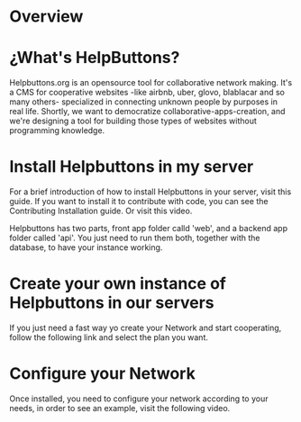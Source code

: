 # Overview

# ¿What's HelpButtons?

Helpbuttons.org is an opensource tool for collaborative network making. It's a CMS for cooperative websites -like airbnb, uber, glovo, blablacar and so many others- specialized in connecting unknown people by purposes in real life. Shortly, we want to democratize collaborative-apps-creation, and we're designing a tool for building those types of websites without programming knowledge.

# Install Helpbuttons in my server

For a brief introduction of how to install Helpbuttons in your server, visit this guide. If you want to install it to contribute with code, you can see the Contributing Installation guide. Or visit this video.

Helpbuttons has two parts, front app folder calld 'web', and a backend app folder called 'api'. You just need to run them both, together with the database, to have your instance working. 

# Create your own instance of Helpbuttons in our servers

If you just need a fast way yo create your Network and start cooperating, follow the following link and select the plan you want. 

# Configure your Network

Once installed, you need to configure your network according to your needs, in order to see an example, visit the following video. 
